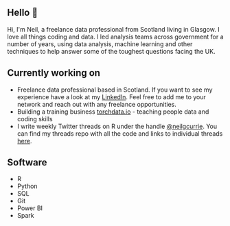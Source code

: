 ## Hello 👋

Hi, I'm Neil, a freelance data professional from Scotland living in Glasgow. I love all things coding and data. I led analysis teams across government for a number of years, using data analysis, machine learning and other techniques to help answer some of the toughest questions facing the UK.

## Currently working on

* Freelance data professional based in Scotland. If you want to see my experience have a look at my [LinkedIn](https://www.linkedin.com/in/neilgcurrie/). Feel free to add me to your network and reach out with any freelance opportunities.
* Building a training business [torchdata.io](torchdata.io) - teaching people data and coding skills
* I write weekly Twitter threads on R under the handle [@neilgcurrie](https://twitter.com/neilgcurrie). You can find my threads repo with all the code and links to individual threads [here](https://github.com/neilcuz/threads).

## Software

* R
* Python
* SQL
* Git 
* Power BI
* Spark

